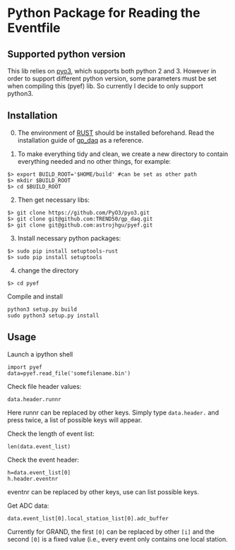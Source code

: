 # Python Package for Reading the Eventfile

## Supported python version
This lib relies on [pyo3](https://github.com/PyO3/pyo3.git), which
supports both python 2 and 3. However in order to support different
python version, some parameters must be set when compiling this (pyef)
lib. So currently I decide to only support python3.

## Installation
0. The environment of [RUST](http://www.rust-lang.org) should be
installed beforehand. Read the installation guide of
[gp_daq](https://github.com/TREND50/gp_daq) as a reference.

1. To make everything tidy and clean, we create a new directory to contain
everything needed and no other things, for example:
```
$> export BUILD_ROOT='$HOME/build' #can be set as other path
$> mkdir $BUILD_ROOT
$> cd $BUILD_ROOT
```

2. Then get necessary libs:
```
$> git clone https://github.com/PyO3/pyo3.git
$> git clone git@github.com:TREND50/gp_daq.git
$> git clone git@github.com:astrojhgu/pyef.git
```

3. Install necessary python packages:
```
$> sudo pip install setuptools-rust
$> sudo pip install setuptools
```

4. change the directory
```
$> cd pyef
```

Compile and install
```
python3 setup.py build
sudo python3 setup.py install
```

## Usage
Launch a ipython shell

```
import pyef
data=pyef.read_file('somefilename.bin')
```


Check file header values:
```
data.header.runnr
```
Here runnr can be replaced by other keys. Simply type ```data.header.```
and press <tab> twice, a list of possible keys will appear.

Check the length of event list:
```
len(data.event_list)
```

Check the event header:
```
h=data.event_list[0]
h.header.eventnr
```
eventnr can be replaced by other keys, use <tab> can list possible
keys.

Get ADC data:
```
data.event_list[0].local_station_list[0].adc_buffer
```
Currently for GRAND, the first ```[0]``` can be replaced by other ```[i]``` and
the second ```[0]``` is a fixed value (i.e., every event only
contains one local station.

